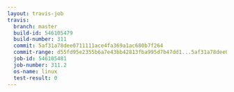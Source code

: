 ```yaml
---
layout: travis-job
travis:
  branch: master
  build-id: 546105479
  build-number: 311
  commit: 5af31a78dee0711111ace4fa369a1ac680b7f264
  commit-range: d55fd95e2355b6a7e43bb42813fba995d7b47dd1...5af31a78dee0711111ace4fa369a1ac680b7f264
  job-id: 546105481
  job-number: 311.2
  os-name: linux
  test-result: 0
---
```

